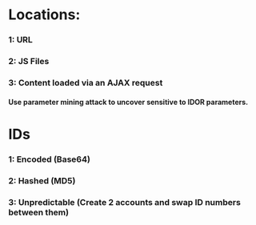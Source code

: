 # Locations:

### 1: URL

### 2: JS Files

### 3: Content loaded via an AJAX request

#### Use parameter mining attack to uncover sensitive to IDOR parameters.

# IDs

### 1: Encoded (Base64)

### 2: Hashed (MD5)

### 3: Unpredictable (Create 2 accounts and swap ID numbers between them)
